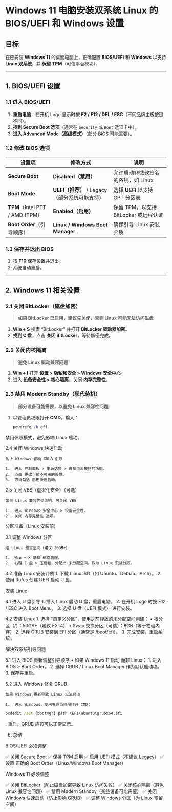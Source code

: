 # Windows 11 电脑安装双系统 Linux 的 BIOS/UEFI 和 Windows 设置

## 目标
在已安装 **Windows 11** 的桌面电脑上，正确配置 **BIOS/UEFI** 和 **Windows** 以支持 **Linux 双系统**，并 **保留 TPM**（可信平台模块）。

---

## 1. BIOS/UEFI 设置

### 1.1 进入 BIOS/UEFI
1. **重启电脑**，在开机 Logo 显示时按 **F2 / F12 / DEL / ESC**（不同品牌主板按键不同）。
2. **找到 Secure Boot 选项**（通常在 `Security` 或 `Boot` 选项卡中）。
3. **进入 Advanced Mode（高级模式）**（部分 BIOS 可能需要）。

### 1.2 修改 BIOS 选项

| **设置项**       | **修改方式**                                      | **说明** |
|------------------|------------------------------------------------|---------|
| **Secure Boot**  | **Disabled（禁用）**                           | 允许启动非微软签名的系统，如 Linux |
| **Boot Mode**    | **UEFI（推荐）** / Legacy（部分系统可能支持）  | 选择 **UEFI** 以支持 GPT 分区表 |
| **TPM**（Intel PTT / AMD fTPM） | **Enabled（启用）**            | 保留 TPM，以支持 BitLocker 或远程认证 |
| **Boot Order**（引导顺序） | **Linux / Windows Boot Manager** | 确保引导 Linux 安装介质 |

### 1.3 保存并退出 BIOS
1. 按 **F10** 保存设置并退出。
2. 系统自动重启。

---

## 2. Windows 11 相关设置

### 2.1 关闭 BitLocker（磁盘加密）
> **如果 BitLocker 已启用，建议先关闭，否则 Linux 可能无法访问磁盘**
1. **Win + S** 搜索 “BitLocker” 并打开 **BitLocker 驱动器加密**。
2. **找到 C 盘**，点击 **关闭 BitLocker**，等待解密完成。

### 2.2 关闭内核隔离
> **避免 Linux 驱动兼容问题**
1. **Win + I** 打开 **设置 > 隐私和安全 > Windows 安全中心**。
2. 进入 **设备安全性 > 核心隔离**，关闭 **内存完整性**。

### 2.3 禁用 Modern Standby（现代待机）
> **部分设备可能需要，以避免 Linux 兼容性问题**
1. 以管理员权限打开 **CMD**，输入：
   ```powershell
   powercfg /h off

禁用休眠模式，避免影响 Linux 启动。

2.4 关闭 Windows 快速启动

	防止 Windows 影响 GRUB 引导

	1.	进入 控制面板 > 电源选项 > 选择电源按钮的功能。
	2.	点击 更改当前不可用的设置。
	3.	取消勾选 启用快速启动。

2.5 关闭 VBS（虚拟化安全）（可选）

	如果 Linux 兼容性受影响，可关闭 VBS

	1.	进入 Windows 安全中心 > 设备安全性。
	2.	关闭 内存完整性 选项。

分区准备（Linux 安装前）

3.1 调整 Windows 分区

	给 Linux 预留空间（建议 30GB+）

	1.	Win + X 选择 磁盘管理。
	2.	右键 C 盘 > 压缩卷，分配出 未分配空间，作为 Linux 安装分区。

3.2 准备 Linux 安装介质
	1.	下载 Linux ISO（如 Ubuntu、Debian、Arch）。
	2.	使用 Rufus 创建 UEFI 启动 U 盘。

 安装 Linux

4.1 进入 U 盘引导
	1.	插入 Linux 启动 U 盘，重启电脑。
	2.	在开机 Logo 时按 F12 / ESC 进入 Boot Menu。
	3.	选择 U 盘（UEFI 模式） 进行安装。

4.2 安装 Linux
	1.	选择 “自定义分区”，使用之前释放的未分配空间创建：
	•	根分区（/）：50GB+（建议 EXT4）
	•	Swap 交换分区（可选）：8GB（等于物理内存）
	2.	选择 GRUB 安装到 EFI 分区（通常是 /boot/efi）。
	3.	完成安装，重启系统。

解决双系统引导问题

5.1 进入 BIOS 重新调整引导顺序
	•	如果 Windows 11 启动 而非 Linux：
	1.	进入 BIOS > Boot Order。
	2.	选择 GRUB / Linux Boot Manager 作为默认启动项。
	3.	保存并重启。

5.2 进入 Windows 修复 GRUB

	如果 Windows 更新导致 Linux 无法启动

	1.	进入 Windows，使用管理员权限打开 CMD：

```cmd
bcdedit /set {bootmgr} path \EFI\ubuntu\grubx64.efi
```

.	重启，GRUB 应该可以正常显示。

6. 总结

BIOS/UEFI 必须调整

✅ 关闭 Secure Boot
✅ 保持 TPM 启用
✅ 启用 UEFI 模式（不建议 Legacy）
✅ 设置 正确的 Boot Order（Linux/Windows Boot Manager）

Windows 11 必须调整

✅ 关闭 BitLocker（防止磁盘加密导致 Linux 访问失败）
✅ 关闭核心隔离（避免 Linux 兼容性问题）
✅ 禁用 Modern Standby（某些设备可能需要）
✅ 关闭 Windows 快速启动（防止影响 GRUB）
✅ 调整 Windows 分区（为 Linux 预留空间）


